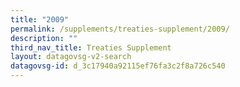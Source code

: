```yaml
---
title: "2009"
permalink: /supplements/treaties-supplement/2009/
description: ""
third_nav_title: Treaties Supplement
layout: datagovsg-v2-search
datagovsg-id: d_3c17940a92115ef76fa3c2f8a726c540
---
```

